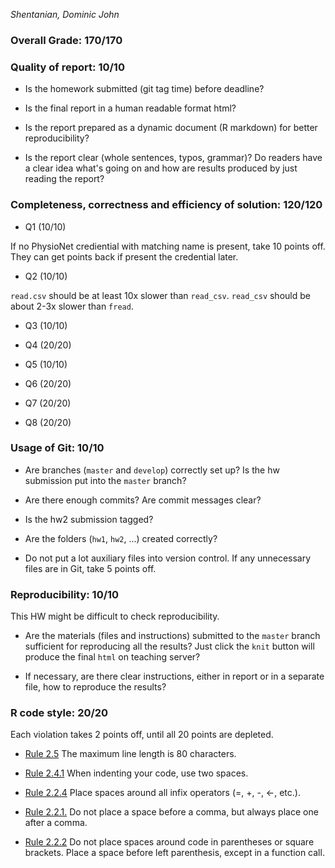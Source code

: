 *Shentanian, Dominic John*

### Overall Grade: 170/170

### Quality of report: 10/10

-   Is the homework submitted (git tag time) before deadline? 

-   Is the final report in a human readable format html? 

-   Is the report prepared as a dynamic document (R markdown) for better reproducibility?

-   Is the report clear (whole sentences, typos, grammar)? Do readers have a clear idea what's going on and how are results produced by just reading the report? 

### Completeness, correctness and efficiency of solution: 120/120

- Q1 (10/10)

If no PhysioNet crediential with matching name is present, take 10 points off. They can get points back if present the credential later.

- Q2 (10/10)

`read.csv` should be at least 10x slower than `read_csv`. `read_csv` should be about 2-3x slower than `fread`.

- Q3 (10/10)

- Q4 (20/20)

- Q5 (10/10)

- Q6 (20/20)

- Q7 (20/20)

- Q8 (20/20)

	    
### Usage of Git: 10/10

-   Are branches (`master` and `develop`) correctly set up? Is the hw submission put into the `master` branch?

-   Are there enough commits? Are commit messages clear? 
          
-   Is the hw2 submission tagged? 

-   Are the folders (`hw1`, `hw2`, ...) created correctly? 
  
-   Do not put a lot auxiliary files into version control. If any unnecessary files are in Git, take 5 points off.

### Reproducibility: 10/10

This HW might be difficult to check reproducibility. 

-   Are the materials (files and instructions) submitted to the `master` branch sufficient for reproducing all the results? Just click the `knit` button will produce the final `html` on teaching server? 

-   If necessary, are there clear instructions, either in report or in a separate file, how to reproduce the results?

### R code style: 20/20

Each violation takes 2 points off, until all 20 points are depleted.

-   [Rule 2.5](https://style.tidyverse.org/syntax.html#long-lines) The maximum line length is 80 characters.  

-   [Rule 2.4.1](https://style.tidyverse.org/syntax.html#indenting) When indenting your code, use two spaces.  

-   [Rule 2.2.4](https://style.tidyverse.org/syntax.html#infix-operators) Place spaces around all infix operators (=, +, -, &lt;-, etc.).  

-   [Rule 2.2.1.](https://style.tidyverse.org/syntax.html#commas) Do not place a space before a comma, but always place one after a comma.  

-   [Rule 2.2.2](https://style.tidyverse.org/syntax.html#parentheses) Do not place spaces around code in parentheses or square brackets. Place a space before left parenthesis, except in a function call.
